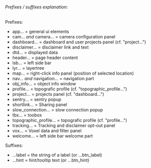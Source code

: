 ###### Prefixes / suffixes explanation:

Prefixes:
* app... = general ui elements
* cam... *and* camera... = camera configuration panel
* dashboard... = dashboard and user projects panel (cf. "project...")
* disclaimer... = disclaimer link and text
* dtd... = displayed data
* header... = page header content
* lsb... = left side bar
* lyr... = layertree
* map... = right-click info panel (position of selected location)
* nav... *and*  navigation... = navigation part
* obj_info... = object info window
* profile... = topografic profile  (cf. "topographic_profile...")
* project... = projects panel  (cf. "dashboard...")
* sentry... = sentry popup
* shortlink... = Sharing panel
* slow_connection... = slow connection popup
* tbx... = toobox
* topographic_profile... = topografic profile (cf. "profile...")
* tracking... = Tracking and disclaimer opt-out panel
* vox... = Voxel data and filter panel
* welcome... = left side bar welcome part

Suffixes:
* ...label = the string of a label (or ...btn_label)
* ...hint = hint/tooltip text (or ...btn_hint)
